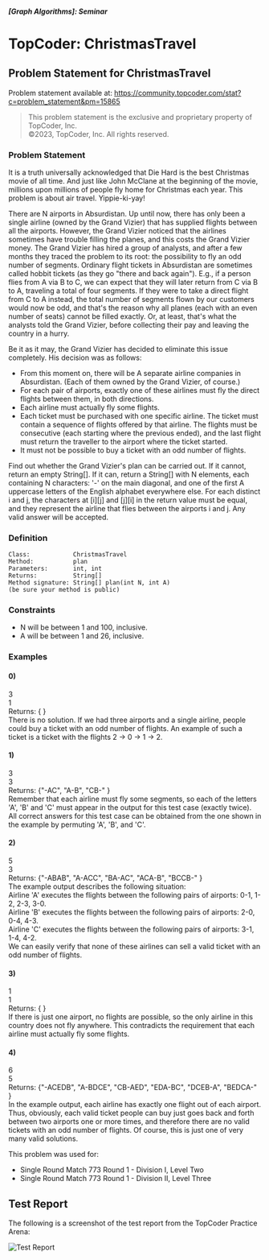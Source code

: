 ##### [Graph Algorithms]: Seminar

# TopCoder: ChristmasTravel

## Problem Statement for ChristmasTravel

Problem statement available at: https://community.topcoder.com/stat?c=problem_statement&pm=15865

> This problem statement is the exclusive and proprietary property of TopCoder, Inc.  
> &copy;2023, TopCoder, Inc. All rights reserved.

### Problem Statement

It is a truth universally acknowledged that Die Hard is the best Christmas movie of all time. And just like John McClane at the beginning of the movie, millions upon millions of people fly home for Christmas each year. This problem is about air travel. Yippie-ki-yay!

There are N airports in Absurdistan. Up until now, there has only been a single airline (owned by the Grand Vizier) that has supplied flights between all the airports. However, the Grand Vizier noticed that the airlines sometimes have trouble filling the planes, and this costs the Grand Vizier money. The Grand Vizier has hired a group of analysts, and after a few months they traced the problem to its root: the possibility to fly an odd number of segments. Ordinary flight tickets in Absurdistan are sometimes called hobbit tickets (as they go "there and back again"). E.g., if a person flies from A via B to C, we can expect that they will later return from C via B to A, traveling a total of four segments. If they were to take a direct flight from C to A instead, the total number of segments flown by our customers would now be odd, and that's the reason why all planes (each with an even number of seats) cannot be filled exactly. Or, at least, that's what the analysts told the Grand Vizier, before collecting their pay and leaving the country in a hurry.

Be it as it may, the Grand Vizier has decided to eliminate this issue completely. His decision was as follows:

- From this moment on, there will be A separate airline companies in Absurdistan. (Each of them owned by the Grand Vizier, of course.)
- For each pair of airports, exactly one of these airlines must fly the direct flights between them, in both directions.
- Each airline must actually fly some flights.
- Each ticket must be purchased with one specific airline. The ticket must contain a sequence of flights offered by that airline. The flights must be consecutive (each starting where the previous ended), and the last flight must return the traveller to the airport where the ticket started.
- It must not be possible to buy a ticket with an odd number of flights.

Find out whether the Grand Vizier's plan can be carried out. If it cannot, return an empty String[]. If it can, return a String[] with N elements, each containing N characters: '-' on the main diagonal, and one of the first A uppercase letters of the English alphabet everywhere else. For each distinct i and j, the characters at [i][j] and [j][i] in the return value must be equal, and they represent the airline that flies between the airports i and j. Any valid answer will be accepted.

### Definition

```
Class:            ChristmasTravel
Method:           plan
Parameters:       int, int
Returns:          String[]
Method signature: String[] plan(int N, int A)
(be sure your method is public)
```

### Constraints
-	N will be between 1 and 100, inclusive.
-	A will be between 1 and 26, inclusive.

### Examples

#### 0)
3  
1  
Returns: { }  
There is no solution. If we had three airports and a single airline, people could buy a ticket with an odd number of flights. An example of such a ticket is a ticket with the flights 2 -> 0 -> 1 -> 2.

#### 1)
3  
3  
Returns: {"-AC", "A-B", "CB-" }  
Remember that each airline must fly some segments, so each of the letters 'A', 'B' and 'C' must appear in the output for this test case (exactly twice). All correct answers for this test case can be obtained from the one shown in the example by permuting 'A', 'B', and 'C'.

#### 2)    	
5  
3  
Returns: {"-ABAB", "A-ACC", "BA-AC", "ACA-B", "BCCB-" }  
The example output describes the following situation:  
Airline 'A' executes the flights between the following pairs of airports: 0-1, 1-2, 2-3, 3-0.  
Airline 'B' executes the flights between the following pairs of airports: 2-0, 0-4, 4-3.  
Airline 'C' executes the flights between the following pairs of airports: 3-1, 1-4, 4-2.  
We can easily verify that none of these airlines can sell a valid ticket with an odd number of flights.

#### 3)	
1  
1  
Returns: { }  
If there is just one airport, no flights are possible, so the only airline in this country does not fly anywhere. This contradicts the requirement that each airline must actually fly some flights.

#### 4)		
6  
5  
Returns: {"-ACEDB", "A-BDCE", "CB-AED", "EDA-BC", "DCEB-A", "BEDCA-" }  
In the example output, each airline has exactly one flight out of each airport. Thus, obviously, each valid ticket people can buy just goes back and forth between two airports one or more times, and therefore there are no valid tickets with an odd number of flights. Of course, this is just one of very many valid solutions.

This problem was used for:  
- Single Round Match 773 Round 1 - Division I, Level Two  
- Single Round Match 773 Round 1 - Division II, Level Three

## Test Report

The following is a screenshot of the test report from the TopCoder Practice Arena:

![Test Report](https://github.com/anamarijapapic/ChristmasTravel/assets/92815435/3d7f6b53-d108-4d51-b530-0683de91521c)
